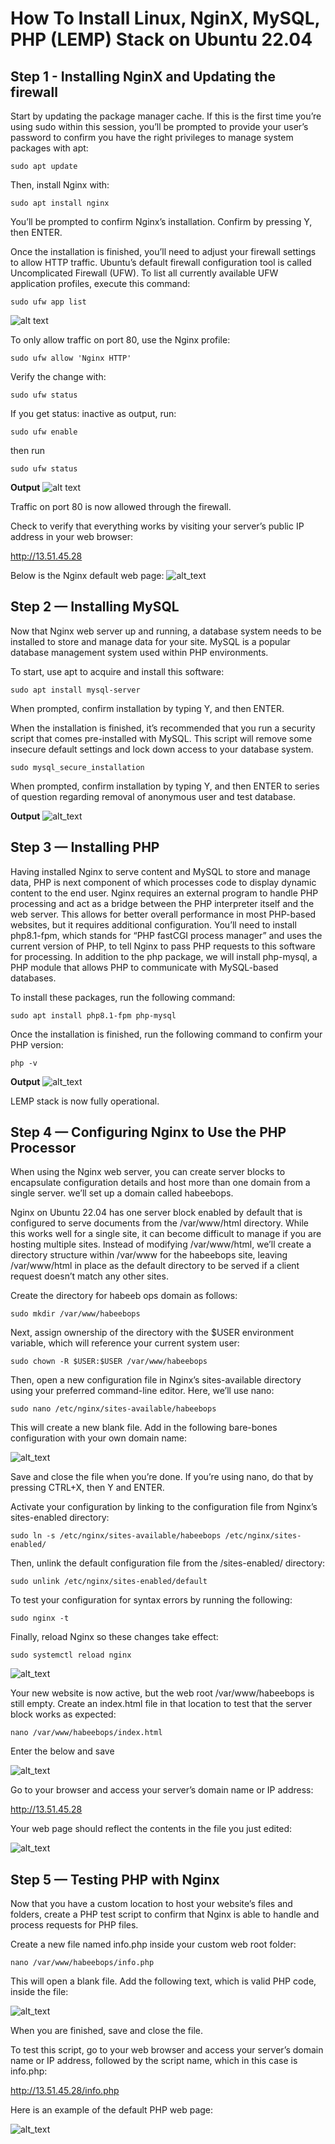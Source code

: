 # How To Install Linux, NginX, MySQL, PHP (LEMP) Stack on Ubuntu 22.04
## Step 1 - Installing NginX and Updating the firewall
Start by updating the package manager cache. If this is the first time you’re using sudo within this session, you’ll be prompted to provide your user’s password to confirm you have the right privileges to manage system packages with apt:

`sudo apt update`

Then, install Nginx with:

`sudo apt install nginx`

You’ll be prompted to confirm Nginx’s installation. Confirm by pressing Y, then ENTER.

Once the installation is finished, you’ll need to adjust your firewall settings to allow HTTP traffic. Ubuntu’s default firewall configuration tool is called Uncomplicated Firewall (UFW). To list all currently available UFW application profiles, execute this command:

`sudo ufw app list`

![alt text](Images2/Nginx1.png)

To only allow traffic on port 80, use the Nginx profile:

`sudo ufw allow 'Nginx HTTP'`

Verify the change with:

`sudo ufw status`

If you get status: inactive as output, run:

`sudo ufw enable`

then run

`sudo ufw status`

**Output**
![alt text](Images2/nginx2.png)

Traffic on port 80 is now allowed through the firewall.

Check to verify that everything works by visiting your server’s public IP address in your web browser:

http://13.51.45.28

Below is the Nginx default web page:
![alt_text](Images2/nginx%20run.png)




## Step 2 — Installing MySQL
Now that Nginx web server up and running, a database system needs to be installed to store and manage data for your site. MySQL is a popular database management system used within PHP environments.

To start, use apt to acquire and install this software:

`sudo apt install mysql-server`

When prompted, confirm installation by typing Y, and then ENTER.

When the installation is finished, it’s recommended that you run a security script that comes pre-installed with MySQL. This script will remove some insecure default settings and lock down access to your database system.

`sudo mysql_secure_installation`

When prompted, confirm installation by typing Y, and then ENTER to series of question regarding removal of anonymous user and test database.

**Output**
![alt_text](Images2/sql1.png)

## Step 3 — Installing PHP

Having installed Nginx to serve content and MySQL to store and manage data, PHP is next component of which processes code to display dynamic content to the end user. Nginx requires an external program to handle PHP processing and act as a bridge between the PHP interpreter itself and the web server. This allows for better overall performance in most PHP-based websites, but it requires additional configuration. You’ll need to install php8.1-fpm, which stands for “PHP fastCGI process manager” and uses the current version of PHP, to tell Nginx to pass PHP requests to this software for processing.  In addition to the php package, we will install php-mysql, a PHP module that allows PHP to communicate with MySQL-based databases.

To install these packages, run the following command:

`sudo apt install php8.1-fpm php-mysql`

Once the installation is finished, run the following command to confirm your PHP version:

`php -v`

**Output**
![alt_text](Images2/php.png)

LEMP stack is now fully operational.


## Step 4 — Configuring Nginx to Use the PHP Processor

When using the Nginx web server, you can create server blocks to encapsulate configuration details and host more than one domain from a single server. we’ll set up a domain called habeebops.

Nginx on Ubuntu 22.04 has one server block enabled by default that is configured to serve documents from the /var/www/html directory. While this works well for a single site, it can become difficult to manage if you are hosting multiple sites. Instead of modifying /var/www/html, we’ll create a directory structure within /var/www for the habeebops site, leaving /var/www/html in place as the default directory to be served if a client request doesn’t match any other sites.

Create the directory for habeeb ops domain as follows:

`sudo mkdir /var/www/habeebops`

Next, assign ownership of the directory with the $USER environment variable, which will reference your current system user:

`sudo chown -R $USER:$USER /var/www/habeebops`

Then, open a new configuration file in Nginx’s sites-available directory using your preferred command-line editor. Here, we’ll use nano:

`sudo nano /etc/nginx/sites-available/habeebops`

This will create a new blank file. Add in the following bare-bones configuration with your own domain name: 

![alt_text](Images2/server%20block.png)

Save and close the file when you’re done. If you’re using nano, do that by pressing CTRL+X, then Y and ENTER.

Activate your configuration by linking to the configuration file from Nginx’s sites-enabled directory:

`sudo ln -s /etc/nginx/sites-available/habeebops /etc/nginx/sites-enabled/`

Then, unlink the default configuration file from the /sites-enabled/ directory:

`sudo unlink /etc/nginx/sites-enabled/default`

To test your configuration for syntax errors by running the following:

`sudo nginx -t`

Finally, reload Nginx so these changes take effect:

`sudo systemctl reload nginx`

![alt_text](Images2/syntax%20ok.png)


Your new website is now active, but the web root /var/www/habeebops is still empty. Create an index.html file in that location to test that the server block works as expected:

`nano /var/www/habeebops/index.html`

Enter the below and save

![alt_text](Images2/index2.png)

Go to your browser and access your server’s domain name or IP address:

http://13.51.45.28

Your web page should reflect the contents in the file you just edited:

![alt_text](Images2/Site%20ready.png)

## Step 5 — Testing PHP with Nginx

Now that you have a custom location to host your website’s files and folders, create a PHP test script to confirm that Nginx is able to handle and process requests for PHP files.

Create a new file named info.php inside your custom web root folder:

`nano /var/www/habeebops/info.php`

This will open a blank file. Add the following text, which is valid PHP code, inside the file:

![alt_text](Images2/php%20info.png)

When you are finished, save and close the file.

To test this script, go to your web browser and access your server’s domain name or IP address, followed by the script name, which in this case is info.php:

http://13.51.45.28/info.php

Here is an example of the default PHP web page:

![alt_text](Images2/php%20test2.png)
